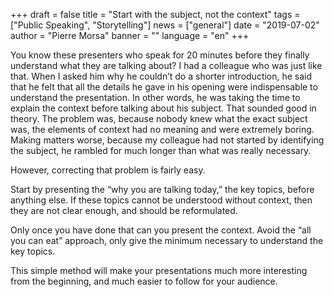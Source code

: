 +++
draft = false
title = "Start with the subject, not the context"
tags = ["Public Speaking", "Storytelling"]
news = ["general"]
date = "2019-07-02"
author = "Pierre Morsa"
banner = ""
language = "en"
+++

You know these presenters who speak for 20 minutes before they finally understand what they are talking about? I had a colleague who was just like that. When I asked him why he couldn’t do a shorter introduction, he said that he felt that all the details he gave in his opening were indispensable to understand the presentation. In other words, he was taking the time to explain the context before talking about his subject. That sounded good in theory. The problem was, because nobody knew what the exact subject was, the elements of context had no meaning and were extremely boring. Making matters worse, because my colleague had not started by identifying the subject, he rambled for much longer than what was really necessary.

However, correcting that problem is fairly easy.

Start by presenting the “why you are talking today,” the key topics, before anything else. If these topics cannot be understood without context, then they are not clear enough, and should be reformulated.

Only once you have done that can you present the context. Avoid the “all you can eat” approach, only give the minimum necessary to understand the key topics.

This simple method will make your presentations much more interesting from the beginning, and much easier to follow for your audience.
